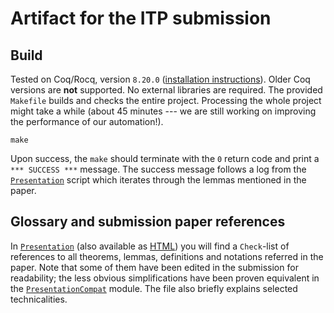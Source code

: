 # Artifact for the ITP submission

## Build

Tested on Coq/Rocq, version `8.20.0` ([installation
instructions](https://rocq-prover.org/releases/8.20.0)). Older Coq versions are
**not** supported. No external libraries are required. The provided `Makefile`
builds and checks the entire project. Processing the whole project might take a
while (about 45 minutes --- we are still working on improving the performance of
our automation!).

```
make
```

Upon success, the `make` should terminate with the `0` return code and print a
`*** SUCCESS ***` message. The success message follows a log from the
[`Presentation`](theories/Presentation.v) script which iterates through the
lemmas mentioned in the paper.

## Glossary and submission paper references

In [`Presentation`](theories/Presentation.v) (also available as
[HTML](html/Presentation.html)) you will find a `Check`-list of references to
all theorems, lemmas, definitions and notations referred in the paper. Note that
some of them have been edited in the submission for readability; the less
obvious simplifications have been proven equivalent in the
[`PresentationCompat`](theories/PresentationCompat.v) module. The file also
briefly explains selected technicalities.


